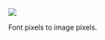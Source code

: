 ![](https://db-feed.s3.amazonaws.com/legacy/shot-2020-07-05_14-02-12-1593972218.png)

Font pixels to image pixels.